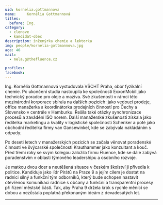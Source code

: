 ```yaml
---
uid: kornelia.gottmannova
name:     Kornélia Gottmannová
titles:
  before: Ing.
category:
  - clenove
  - kandidat-obec
description: inženýrka chemie a lektorka
img: people/kornelia-gottmannova.jpg
age: 46
mail:
  - nela.g@thefluence.cz
 
profiles:
facebook: 
---
```


Ing. Kornélia Gottmannová vystudovala VŠCHT Praha, obor fyzikální chemie. Po ukončení studia nastoupila ke společnosti ExxonMobil jako technický poradce pro oleje a maziva. Své zkušenosti v rámci této mezinárodní korporace sbírala na dalších pozicích: jako vedoucí prodeje, office manažerka a koordinátorka prodejních činností pro Čechy a Slovensko v centrále v Hamburku. Řešila také otázky synchronizace procesů a zavádění ISO norem. Další manažerské zkušenosti získala jako ředitelka marketingu a kvality v logistické společnosti Schenker a poté jako obchodní ředitelka firmy van Gansewinkel, kde se zabývala nakládáním s odpady. 

Po deseti letech v manažerských pozicích se začala věnovat poradenské činnosti ve švýcarské společnosti Krauthammer jako konzultant a kouč. Před třemi roky se svým kolegou založila firmu Fluence, kde se dále zabývá poradenstvím v oblasti týmového leadershipu a osobního rozvoje. 

Je matkou dvou dcer a neutěšená situace v českém školství ji přivedla k politice. Kandiduje jako lídr Pirátů na Praze 9 a jejím cílem je dostat na radnici silný a funkční tým odborníků, který bude schopen nastavit otevřenou komunikaci radnice s občany a funkční a transparentní procesy při řízení městské části. Tak, aby Praha 9 držela krok s rychle měnící se dobou a nezůstala poplatná překonaným ideám z devadesátých let.

---